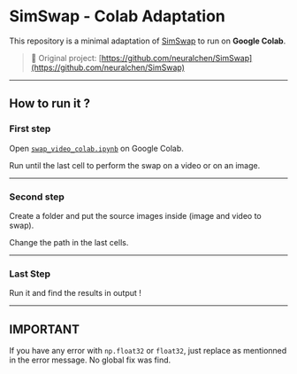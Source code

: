 # SimSwap - Colab Adaptation

This repository is a minimal adaptation of [SimSwap](https://github.com/neuralchen/SimSwap) to run on **Google Colab**.

> 🔗 Original project: [https://github.com/neuralchen/SimSwap](https://github.com/neuralchen/SimSwap)

---

## How to run it ?

### First step

Open [`swap_video_colab.ipynb`](swap_video_colab.ipynb) on Google Colab.

Run until the last cell to perform the swap on a video or on an image.

---

### Second step

Create a folder and put the source images inside (image and video to swap).

Change the path in the last cells.

---

### Last Step

Run it and find the results in output !

---

## IMPORTANT

If you have any error with `np.float32` or `float32`, just replace as mentionned in the error message. No global fix was find.
